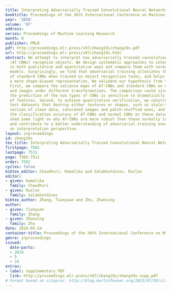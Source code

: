 ```yaml
---
title: Interpreting Adversarially Trained Convolutional Neural Networks
booktitle: Proceedings of the 36th International Conference on Machine Learning
year: '2019'
volume: '97'
address: 
series: Proceedings of Machine Learning Research
month: 0
publisher: PMLR
pdf: http://proceedings.mlr.press/v97/zhang19s/zhang19s.pdf
url: http://proceedings.mlr.press/v97/zhang19s.html
abstract: We attempt to interpret how adversarially trained convolutional neural networks
  (AT-CNNs) recognize objects. We design systematic approaches to interpret AT-CNNs
  in both qualitative and quantitative ways and compare them with normally trained
  models. Surprisingly, we find that adversarial training alleviates the texture bias
  of standard CNNs when trained on object recognition tasks, and helps CNNs learn
  a more shape-biased representation. We validate our hypothesis from two aspects.
  First, we compare the salience maps of AT-CNNs and standard CNNs on clean images
  and images under different transformations. The comparison could visually show that
  the prediction of the two types of CNNs is sensitive to dramatically different types
  of features. Second, to achieve quantitative verification, we construct additional
  test datasets that destroy either textures or shapes, such as style-transferred
  version of clean data, saturated images and patch-shuffled ones, and then evaluate
  the classification accuracy of AT-CNNs and normal CNNs on these datasets. Our findings
  shed some light on why AT-CNNs are more robust than those normally trained ones
  and contribute to a better understanding of adversarial training over CNNs from
  an interpretation perspective.
layout: inproceedings
id: zhang19s
tex_title: Interpreting Adversarially Trained Convolutional Neural Networks
firstpage: 7502
lastpage: 7511
page: 7502-7511
order: 7502
cycles: false
bibtex_editor: Chaudhuri, Kamalika and Salakhutdinov, Ruslan
editor:
- given: Kamalika
  family: Chaudhuri
- given: Ruslan
  family: Salakhutdinov
bibtex_author: Zhang, Tianyuan and Zhu, Zhanxing
author:
- given: Tianyuan
  family: Zhang
- given: Zhanxing
  family: Zhu
date: 2019-05-24
container-title: Proceedings of the 36th International Conference on Machine Learning
genre: inproceedings
issued:
  date-parts:
  - 2019
  - 5
  - 24
extras:
- label: Supplementary PDF
  link: http://proceedings.mlr.press/v97/zhang19s/zhang19s-supp.pdf
# Format based on citeproc: http://blog.martinfenner.org/2013/07/30/citeproc-yaml-for-bibliographies/
---
```

